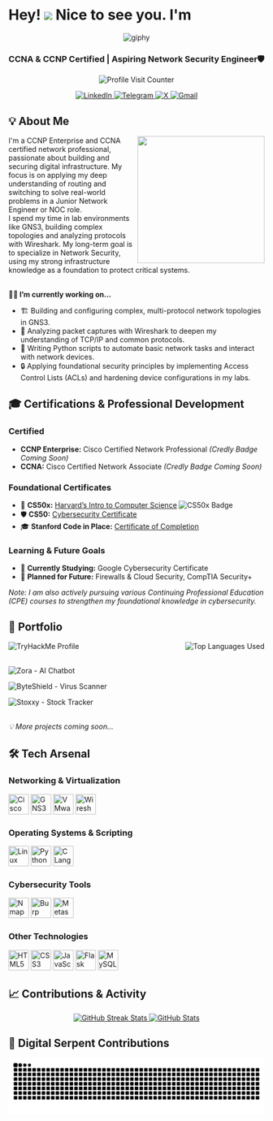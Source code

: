 <h1> Hey! <img src="https://github.com/HameesNisar/HameesNisar/assets/164525130/138f85a4-b81d-4c5b-8ad3-91d47dc78ce3" width="30"/>  Nice to see you. I'm </h1>

<p align="center">
  <img src="https://github.com/HameesNisar/HameesNisar/assets/164525130/a975f04b-70f9-4be5-bdf9-eb693502fd7d" alt="giphy">
</p>

<h3 align="center">CCNA & CCNP Certified | Aspiring Network Security Engineer🛡</h3>

<!-- Profile Views -->
<p align="center">
  <img src="https://komarev.com/ghpvc/?username=HameesNisar&style=flat-square&color=blueviolet" alt="Profile Visit Counter">
</p>

<!-- Social Media Links -->
<p align="center">
  <a href="https://www.linkedin.com/in/hamees-nisar-bb49072b5/">
    <img src="https://img.shields.io/badge/LinkedIn-0077B5?style=for-the-badge&logo=linkedin&logoColor=white" alt="LinkedIn">
  </a>
  <a href="https://t.me/ChripPine">
    <img src="https://img.shields.io/badge/Telegram-2CA5E0?style=for-the-badge&logo=telegram&logoColor=white" alt="Telegram">
  </a>
  <a href="https://x.com/NerdyPineChrip">
    <img src="https://img.shields.io/badge/X-000000?style=for-the-badge&logo=x&logoColor=white" alt="X">
  </a>
  <a href="mailto:hameesnisar1@gmail.com">
    <img src="https://img.shields.io/badge/Gmail-D14836?style=for-the-badge&logo=gmail&logoColor=white" alt="Gmail">
  </a>
</p>

<h2>💡 About Me</h2> 
<img align="right" width="250" height = "250" src="https://github.com/HameesNisar/HameesNisar/assets/164525130/22fe2423-0883-49e4-b886-084b9c711310"/>
I'm a CCNP Enterprise and CCNA certified network professional, passionate about building and securing digital infrastructure. My focus is on applying my deep understanding of routing and switching to solve real-world problems in a Junior Network Engineer or NOC role.<br>
I spend my time in lab environments like GNS3, building complex topologies and analyzing protocols with Wireshark. My long-term goal is to specialize in Network Security, using my strong infrastructure knowledge as a foundation to protect critical systems.<br>

<br>

<strong>👨‍💻 I’m currently working on...</strong>
<br>
<ul>
  <li>🏗️ Building and configuring complex, multi-protocol network topologies in GNS3.</li>
  <li>🔬 Analyzing packet captures with Wireshark to deepen my understanding of TCP/IP and common protocols.</li>
  <li>🤖 Writing Python scripts to automate basic network tasks and interact with network devices.</li>
  <li>🔒 Applying foundational security principles by implementing Access Control Lists (ACLs) and hardening device configurations in my labs.</li>
</ul>

<h2>🎓 Certifications & Professional Development</h2>
<!-- Certified Section -->
<h3><strong>Certified</strong></h3>
<ul>
  <li><strong>CCNP Enterprise:</strong> Cisco Certified Network Professional <em>(Credly Badge Coming Soon)</em></li>
  <li><strong>CCNA:</strong> Cisco Certified Network Associate <em>(Credly Badge Coming Soon)</em></li>
</ul>

<!-- Foundational Certificates Section -->
<h3><strong>Foundational Certificates</strong></h3>
<ul>
  <li>📘 <strong>CS50x:</strong> <a href="https://certificates.cs50.io/f2175dde-2ed6-4624-8818-26e25dcc5a0e.png?size=A4" target="_blank">Harvard’s Intro to Computer Science</a>
    <img src="https://cs50.ai/static/img/ddb50.gif" width="20" alt="CS50x Badge" /></li>
  <li>🛡️ <strong>CS50:</strong> <a href="https://certificates.cs50.io/faaacf3e-18bc-4fc9-bfbc-f8cabc3054f0.png?size=A4" target="_blank">Cybersecurity Certificate</a></li>
  <li>🎓 <strong>Stanford Code in Place:</strong> <a href="https://codeinplace.stanford.edu/cip5/certificate/yhfr0l" target="_blank">Certificate of Completion</a></li>
</ul>
<!-- Learning & Future Goals Section -->
<h3><strong>Learning & Future Goals</strong></h3>
<ul>
  <li>🧠 <strong>Currently Studying:</strong> Google Cybersecurity Certificate</li>
  <li>🚀 <strong>Planned for Future:</strong> Firewalls & Cloud Security, CompTIA Security+</li>
</ul>
<em>Note: I am also actively pursuing various Continuing Professional Education (CPE) courses to strengthen my foundational knowledge in cybersecurity.</em>
<br>

<!-- Portfolio Section -->
<h2>🚀 Portfolio</h2>
<p align="left">
  <a href="https://tryhackme.com/p/HameesNisar" target="_blank" style="text-decoration: none;">
    <img align="left" src="https://img.shields.io/badge/TryHackMe-%20Cybersecurity%20Labs-red?style=for-the-badge&logo=tryhackme" alt="TryHackMe Profile">
  </a>
  <img align="right" src="https://github-readme-stats.vercel.app/api/top-langs/?username=HameesNisar&layout=compact&langs_count=10&theme=radical" alt="Top Languages Used" />
</p>
<br><br>
<p align="left">
  <a href="https://github.com/HameesNisar/zora-chatbot" target="_blank" style="text-decoration: none;">
    <img align="left" src="https://img.shields.io/badge/Zora-%20AI%20Chatbot-blueviolet?style=for-the-badge&logo=github" alt="Zora - AI Chatbot">
  </a>
</p>
<br>
<p align="left">
  <a href="https://github.com/HameesNisar/ByteShield-VirusScanner" target="_blank" style="text-decoration: none;">
    <img align="left" src="https://img.shields.io/badge/ByteShield-%20Virus%20Scanner-brightgreen?style=for-the-badge&logo=github" alt="ByteShield - Virus Scanner">
  </a>
</p>
<br>
<p align="left">
  <a href="https://github.com/HameesNisar/Stoxxy-StockTracker" target="_blank" style="text-decoration: none;">
    <img align="left" src="https://img.shields.io/badge/Stoxxy-%20Stock%20Tracker-orange?style=for-the-badge&logo=github" alt="Stoxxy - Stock Tracker">
  </a>
</p>
<br><br>
<p align="left">
  <em>💡 More projects coming soon...</em>
</p>


<h2>🛠️ Tech Arsenal</h2>
<!-- Networking & Virtualization Section -->
<h3><strong>Networking & Virtualization</strong></h3>
<p align="left">
  <!-- Cisco -->
  <img src="https://upload.wikimedia.org/wikipedia/commons/6/64/Cisco_logo.svg" title="Cisco Networking" width="40" height="40" />
  <!-- GNS3 -->
  <img src="https://www.gns3.com/assets/images/logo-gns3.png" title="GNS3" width="40" height="40" />
  <!-- VMware -->
  <img src="https://upload.wikimedia.org/wikipedia/commons/5/5a/Vmware_workstation_16_icon.svg" title="VMware Workstation" width="40" height="40" />
  <!-- Wireshark -->
  <img src="https://www.wireshark.org/assets/icons/wireshark-fin.png" title="Wireshark Packet Analyzer" width="40" height="40" />
</p>

<!-- Operating Systems & Scripting Section -->
<h3><strong>Operating Systems & Scripting</strong></h3>
<p align="left">
  <!-- Linux -->
  <img src="https://cdn.jsdelivr.net/gh/devicons/devicon/icons/linux/linux-original.svg" title="Linux" width="40" height="40" />
  <!-- Python -->
  <img src="https://cdn.jsdelivr.net/gh/devicons/devicon/icons/python/python-original.svg" title="Python" width="40" height="40" />
  <!-- C -->
  <img src="https://cdn.jsdelivr.net/gh/devicons/devicon/icons/c/c-original.svg" title="C Language" width="40" height="40" />
</p>

<!-- Cybersecurity Tools Section -->
<h3><strong>Cybersecurity Tools</strong></h3>
<p align="left">
  <!-- Nmap -->
  <img src="https://nmap.org/images/nmap-logo-256x256.png" title="Nmap Network Scanner" width="40" height="40" />
  <!-- Burp Suite -->
  <img src="https://portswigger.net/content/images/logos/burp-suite-icon.svg" title="Burp Suite" width="40" height="40" />
  <!-- Metasploit -->
  <img src="https://www.kali.org/tools/metasploit-framework/images/metasploit-framework-logo.svg" title="Metasploit Framework" width="40" height="40" />
</p>

<!-- Other Technologies Section -->
<h3><strong>Other Technologies</strong></h3>
<p align="left">
  <!-- HTML5 -->
  <img src="https://cdn.jsdelivr.net/gh/devicons/devicon/icons/html5/html5-original.svg" title="HTML5" width="40" height="40" />
  <!-- CSS3 -->
  <img src="https://cdn.jsdelivr.net/gh/devicons/devicon/icons/css3/css3-original.svg" title="CSS3" width="40" height="40" />
  <!-- JavaScript -->
  <img src="https://cdn.jsdelivr.net/gh/devicons/devicon/icons/javascript/javascript-original.svg" title="JavaScript" width="40" height="40" />
  <!-- Flask -->
  <img src="https://cdn.jsdelivr.net/gh/devicons/devicon/icons/flask/flask-original.svg" title="Flask" width="40" height="40" />
  <!-- MySQL -->
  <img src="https://cdn.jsdelivr.net/gh/devicons/devicon/icons/mysql/mysql-original.svg" title="MySQL" width="40" height="40" />
</p>


  <h2>📈 Contributions & Activity</h2>
  
  <div align="center">
  <!-- GitHub Streak Stats -->
  <a href="https://github.com/HameesNisar">
    <img width="48%" height="180em" src="https://github-readme-streak-stats-salesp07.vercel.app/?user=HameesNisar&theme=radical&hide_border=true" alt="GitHub Streak Stats"/>
  </a>
    
  <!-- GitHub Stats Card -->
  <a href="https://github.com/HameesNisar">
    <img width="48%" height="180em" src="https://github-readme-stats.vercel.app/api?username=HameesNisar&show_icons=true&theme=radical&hide_border=true" alt="GitHub Stats"/>
  </a>
  </div>

  <h2>🐍 Digital Serpent Contributions</h2>
  
  <p align="center">
    <img src="https://raw.githubusercontent.com/HameesNisar/HameesNisar/output/snake.svg" alt="Snake animation" />
  </p>


